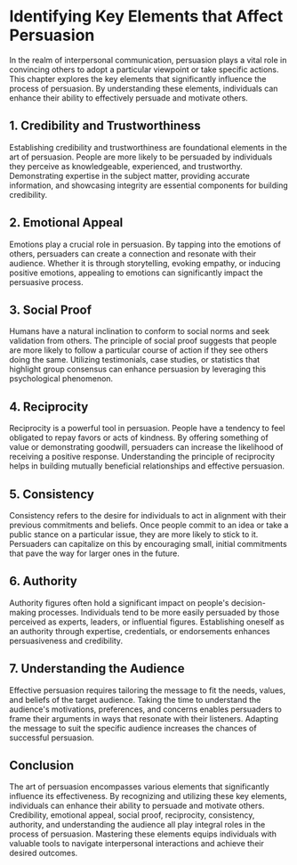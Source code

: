 Identifying Key Elements that Affect Persuasion
==========================================================

In the realm of interpersonal communication, persuasion plays a vital role in convincing others to adopt a particular viewpoint or take specific actions. This chapter explores the key elements that significantly influence the process of persuasion. By understanding these elements, individuals can enhance their ability to effectively persuade and motivate others.

1\. Credibility and Trustworthiness
----------------------------------

Establishing credibility and trustworthiness are foundational elements in the art of persuasion. People are more likely to be persuaded by individuals they perceive as knowledgeable, experienced, and trustworthy. Demonstrating expertise in the subject matter, providing accurate information, and showcasing integrity are essential components for building credibility.

2\. Emotional Appeal
-------------------

Emotions play a crucial role in persuasion. By tapping into the emotions of others, persuaders can create a connection and resonate with their audience. Whether it is through storytelling, evoking empathy, or inducing positive emotions, appealing to emotions can significantly impact the persuasive process.

3\. Social Proof
---------------

Humans have a natural inclination to conform to social norms and seek validation from others. The principle of social proof suggests that people are more likely to follow a particular course of action if they see others doing the same. Utilizing testimonials, case studies, or statistics that highlight group consensus can enhance persuasion by leveraging this psychological phenomenon.

4\. Reciprocity
--------------

Reciprocity is a powerful tool in persuasion. People have a tendency to feel obligated to repay favors or acts of kindness. By offering something of value or demonstrating goodwill, persuaders can increase the likelihood of receiving a positive response. Understanding the principle of reciprocity helps in building mutually beneficial relationships and effective persuasion.

5\. Consistency
--------------

Consistency refers to the desire for individuals to act in alignment with their previous commitments and beliefs. Once people commit to an idea or take a public stance on a particular issue, they are more likely to stick to it. Persuaders can capitalize on this by encouraging small, initial commitments that pave the way for larger ones in the future.

6\. Authority
------------

Authority figures often hold a significant impact on people's decision-making processes. Individuals tend to be more easily persuaded by those perceived as experts, leaders, or influential figures. Establishing oneself as an authority through expertise, credentials, or endorsements enhances persuasiveness and credibility.

7\. Understanding the Audience
-----------------------------

Effective persuasion requires tailoring the message to fit the needs, values, and beliefs of the target audience. Taking the time to understand the audience's motivations, preferences, and concerns enables persuaders to frame their arguments in ways that resonate with their listeners. Adapting the message to suit the specific audience increases the chances of successful persuasion.

Conclusion
----------

The art of persuasion encompasses various elements that significantly influence its effectiveness. By recognizing and utilizing these key elements, individuals can enhance their ability to persuade and motivate others. Credibility, emotional appeal, social proof, reciprocity, consistency, authority, and understanding the audience all play integral roles in the process of persuasion. Mastering these elements equips individuals with valuable tools to navigate interpersonal interactions and achieve their desired outcomes.

